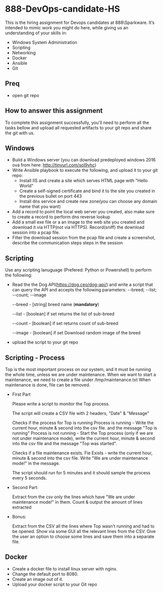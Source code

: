 # 888-DevOps-candidate-HS
This is the hiring assignment for Devops candidates at 888\Sparkware. It’s intended to mimic work you might do here, while giving us an understanding of your skills in: 

  - Windows System Administration
  - Scripting
  - Networking
  - Docker
  - Ansible
  - Git

## Preq
  - open git repo
 
## How to answer this assignment
To complete this assignment successfully, you'll need to perform all the tasks bellow and upload all requested artifacts to your git repo and share the git with us. 

## Windows

  - Build a Windows server (you can download predeployed windows 2016 ova from here: http://tinyurl.com/sol9vhc)
  - Write Ansible playbook to execute the following, and upload it to your git repo:
      * Install IIS and create a site which serves HTML page with "Hello World"
      * Create a self-signed certificate and bind it to the site you created in the previous bullet on port 443
      * Install dns service and create new zone(you can choose any domain name that you want)
  - Add a record to point the local web server you created, also make sure to create a record to perform dns reverse lookup
  - Add a small exe file or a an image to the web site you created and download it via HTTP(not via HTTPS). Record(sniff) the download session into a pcap file.
  - Filter the download session from the pcap file and create a screenshot, describe the communication steps steps in the session

## Scripting
  Use any scripting lanuguage (Prefered: Python or Powershell) to perform the following:
   - Read the the Dog API(https://dog.ceo/dog-api/) and write a script that can query the API and accepts the following parameters: --breed; --list; --count; --image
   
     --breed - [string] breed name (**mandatory**)
     
     --list - [boolean] if set returns the list of sub-breed
     
     --count - [boolean] if set returns count of sub-breed
     
     --image - [boolean] if set Download random image of the breed 
     
   - upload the script to your git repo 
   
## Scripting - Process

  Top is the most important process on our system, and it must be running the whole time, unless we are under maintenance.
  When we want to start a maintenance, we need to create a file under /tmp/maintenance.txt
  When maintenance is done, file can be removed.

- First Part

   Please write a script to monitor the Top process.

   The script will create a CSV file with 2 headers, "Date" & "Message"

   Checks if the process for Top is running
        Process is running - Write the current hour, minute & second into the csv file. and the message "Top is running"
        Process is not running - Start the Top process (only if we are not under maintenance mode), write the current hour, minute & second into the csv file and the message "Top was started".

   Checks if a file maintenance exists.
        Fie Exists - write the current hour, minute & second into the csv file.
        Write "We are under maintenance mode!" in the message.

   The script should run for 5 minutes and it should sample the process every 5 seconds.

- Second Part:

   Extract from the csv only the lines which have "We are under maintenance mode!" in them.
   Count & output the amount of lines extracted

- Bonus:

   Extract from the CSV all the lines where Top wasn't running and had to be opened.
   Show via some GUI all the relevant lines from the CSV.
   Give the user an option to choose some lines and save them into a separate file.

     
## Docker

- Create a docker file to install linux server with nginx.
- Change the default port to 8080.
- Create an image out of it.
- Upload your docker script to your Git repo
